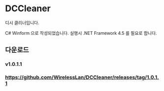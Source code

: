 # DCCleaner
디시 클리너입니다.

C# Winform 으로 작성되었습니다.
실행시 .NET Framework 4.5 를 필요로 합니다.

## 다운로드
### v1.0.1.1
### https://github.com/WirelessLan/DCCleaner/releases/tag/1.0.1.1